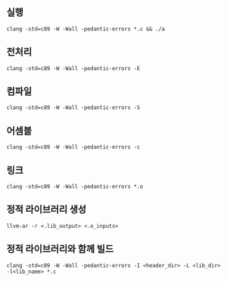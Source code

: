 ## 실행

`clang -std=c89 -W -Wall -pedantic-errors *.c && ./a`

## 전처리

`clang -std=c89 -W -Wall -pedantic-errors -E`

## 컴파일

`clang -std=c89 -W -Wall -pedantic-errors -S`

## 어셈블

`clang -std=c89 -W -Wall -pedantic-errors -c`

## 링크

`clang -std=c89 -W -Wall -pedantic-errors *.o`

## 정적 라이브러리 생성

`llvm-ar -r <.lib_output> <.o_inputs>`

## 정적 라이브러리와 함께 빌드

`clang -std=c89 -W -Wall -pedantic-errors -I <header_dir> -L <lib_dir> -l<lib_name> *.c`
